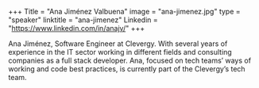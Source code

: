 +++
Title = "Ana Jiménez Valbuena"
image = "ana-jimenez.jpg"
type = "speaker"
linktitle = "ana-jimenez"
Linkedin = "https://www.linkedin.com/in/anajv/"
+++
<link href="/events/2023-caceres/main.css" rel="stylesheet">
<script src="/events/2023-caceres/main.js"></script>

Ana Jiménez, Software Engineer  at Clevergy. With several years of experience in the IT sector working in different fields and consulting companies as a full stack developer. Ana, focused on tech teams’ ways of working and code  best practices, is currently part of the Clevergy’s tech team.
